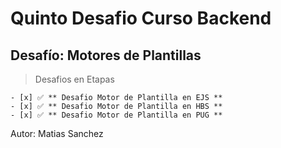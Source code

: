 # Quinto Desafio Curso Backend

## Desafío: Motores de Plantillas

> Desafios en Etapas

```
- [x] ✅ ** Desafio Motor de Plantilla en EJS **
- [x] ✅ ** Desafio Motor de Plantilla en HBS **
- [x] ✅ ** Desafio Motor de Plantilla en PUG **

```

Autor: Matias Sanchez

